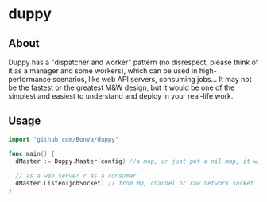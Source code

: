 # duppy
## About
Duppy has a "dispatcher and worker" pattern (no disrespect, please think of it as a manager and some workers), which can be used in high-performance scenarios, like web API servers, consuming jobs... It may not be the fastest or the greatest M&W design, but it would be one of the simplest and easiest to understand and deploy in your real-life work.

## Usage
``` go
import "github.com/BonVa/duppy"

func main() {
  dMaster := Duppy.Master(config) //a map, or just put a nil map, it will create an default master who has 10 workers
  
  // as a web server r as a consumer
  dMaster.Listen(jobSocket) // from MQ, channel or raw network socket
}
```
